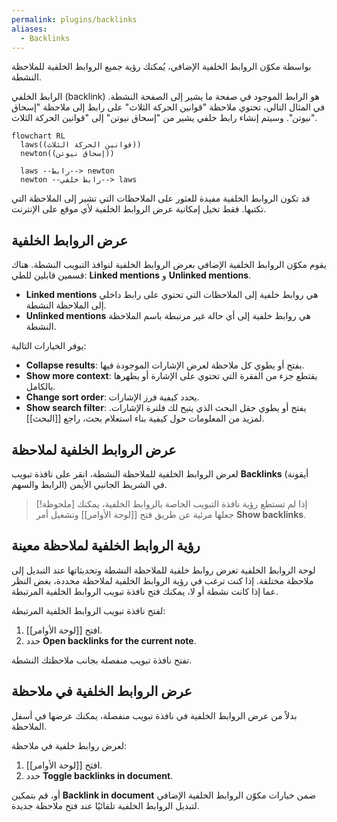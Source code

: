 ```yaml
---
permalink: plugins/backlinks
aliases:
  - Backlinks
---
```


بواسطة مكوّن الروابط الخلفية الإضافي، يُمكنك رؤية جميع الروابط الخلفية للملاحظة النشطة.

الرابط الخلفي (backlink) هو الرابط الموجود في صفحة ما يشير إلى الصفحة النشطة. في المثال التالي، تحتوي ملاحظة "قوانين الحركة الثلاث" على رابط إلى ملاحظة "إسحاق نيوتن". وسيتم إنشاء رابط خلفي يشير من "إسحاق نيوتن" إلى "قوانين الحركة الثلاث".

```mermaid
flowchart RL
  laws((قوانين الحركة الثلاث))
  newton((إسحاق نيوتن))

  laws --رابط--> newton
  newton --رابط خلفي--> laws
```

قد تكون الروابط الخلفية مفيدة للعثور على الملاحظات التي تشير إلى الملاحظة التي تكتبها. فقط تخيل إمكانية عرض الروابط الخلفية لأي موقع على الإنترنت.

## عرض الروابط الخلفية

يقوم مكوّن الروابط الخلفية الإضافي بعرض الروابط الخلفية لنوافذ التبويب النشطة. هناك قسمين قابلين للطي: **Linked mentions** و **Unlinked mentions**.

- **Linked mentions** هي روابط خلفية إلى الملاحظات التي تحتوي على رابط داخلي إلى الملاحظة النشطة.
- **Unlinked mentions** هي روابط خلفية إلى أي حالة غير مرتبطة باسم الملاحظة النشطة.

يوفر الخيارات التالية:

- **Collapse results**: يفتح أو يطوي كل ملاحظة لعرض الإشارات الموجودة فيها.
- **Show more context**: يقتطع جزء من الفقرة التي تحتوي على الإشارة أو يظهرها بالكامل.
- **Change sort order**: يحدد كيفية فرز الإشارات.
- **Show search filter**: يفتح أو يطوي حقل البحث الذي يتيح لك فلترة الإشارات. لمزيد من المعلومات حول كيفية بناء استعلام بحث، راجع [[البحث]].

## عرض الروابط الخلفية لملاحظة

لعرض الروابط الخلفية للملاحظة النشطة، انقر على نافذة تبويب **Backlinks** (أيقونة الرابط والسهم) في الشريط الجانبي الأيمن.

> [!ملحوظة]
> إذا لم تستطع رؤية نافذة التبويب الخاصة بالروابط الخلفية، يمكنك جعلها مرئية عن طريق فتح [[لوحة الأوامر]] وتشغيل أمر **Show backlinks**.

## رؤية الروابط الخلفية لملاحظة معينة

لوحة الروابط الخلفية تعرض روابط خلفية للملاحظة النشطة وتحديثاتها عند التبديل إلى ملاحظة مختلفة. إذا كنت ترغب في رؤية الروابط الخلفية لملاحظة محددة، بغض النظر عما إذا كانت نشطة أو لا، يمكنك فتح نافذة تبويب الروابط الخلفية المرتبطة.

لفتح نافذة تبويب الروابط الخلفية المرتبطة:

1. افتح [[لوحة الأوامر]].
2. حدد **Open backlinks for the current note**.

تفتح نافذة تبويب منفصلة بجانب ملاحظتك النشطة.

## عرض الروابط الخلفية في ملاحظة

بدلاً من عرض الروابط الخلفية في نافذة تبويب منفصلة، يمكنك عرضها في أسفل الملاحظة.

لعرض روابط خلفية في ملاحظة:

1. افتح [[لوحة الأوامر]].
2. حدد **Toggle backlinks in document**.

أو، قم بتمكين **Backlink in document** ضمن خيارات مكوّن الروابط الخلفية الإضافي لتبديل الروابط الخلفية تلقائيًا عند فتح ملاحظة جديدة.
